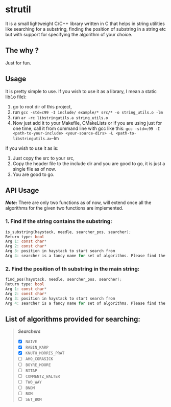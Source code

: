 # strutil
It is a small lightweight C/C++ library written in C that helps in string utilities like searching for a substring, finding the position of substring in a string etc but with support for specifying the algorithm of your choice.

## The why ?
Just for fun. 

## Usage
It is pretty simple to use.
If you wish to use it as a library, I mean a static lib(.o file):
1. go to root dir of this project, 
2. run `gcc -std=c99 -I include/ example/* src/* -o string_utils.o -lm`
3. run `ar -rc libstringutils.a string_utils.o`
4. Now just add it to your Makefile, CMakeLists or if you are using just for one time, call it from command line with gcc like this: `gcc -std=c99 -I <path-to-your-include> <your-source-dirs> -L <path-to-libstringutils.a>`-lm

If you wish to use it as is:
1. Just copy the src to your src,
2. Copy the header file to the include dir and you are good to go, it is just a single file as of now.
3.  You are good to go.

## API Usage
***Note:*** There are only two functions as of now, will extend once all the algorithms for the given two functions are implemented.
### 1. Find if the string contains the substring:
```c
is_substring(haystack, needle, searcher_pos, searcher);
Return type: bool
Arg 1: const char* 
Arg 2: const char*
Arg 3: position in haystack to start search from
Arg 4: searcher is a fancy name for set of algorithms. Please find the list below
```
### 2. Find the position of th substring in the main string:
```c
find_pos(haystack, needle, searcher_pos, searcher);
Return type: bool
Arg 1: const char* 
Arg 2: const char*
Arg 3: position in haystack to start search from
Arg 4: searcher is a fancy name for set of algorithms. Please find the list below
```


## **List of algorithms provided for searching:**
> ***Searchers***
> - [x] `NAIVE`              
> - [x] `RABIN_KARP`                            
> - [x] `KNUTH_MORRIS_PRAT`       
> - [ ] `AHO_CORASICK`           
> - [ ] `BOYRE_MOORE`           
> - [ ] `BITAP`
> - [ ] `COMMENTZ_WALTER`
> - [ ] `TWO_WAY`  
> - [ ] `BNDM`  
> - [ ] `BOM`
> - [ ] `SET_BOM`



